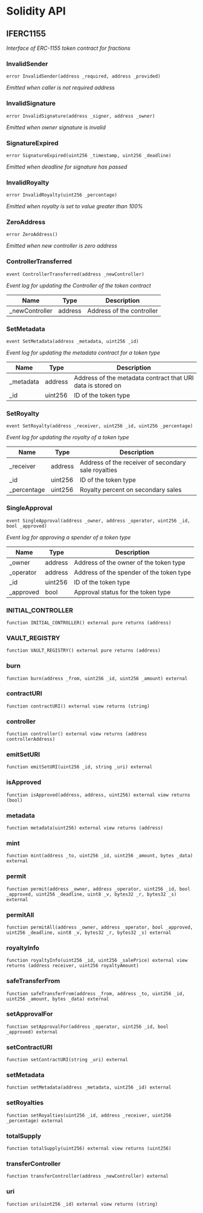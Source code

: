 # Solidity API

## IFERC1155

_Interface of ERC-1155 token contract for fractions_

### InvalidSender

```solidity
error InvalidSender(address _required, address _provided)
```

_Emitted when caller is not required address_

### InvalidSignature

```solidity
error InvalidSignature(address _signer, address _owner)
```

_Emitted when owner signature is invalid_

### SignatureExpired

```solidity
error SignatureExpired(uint256 _timestamp, uint256 _deadline)
```

_Emitted when deadline for signature has passed_

### InvalidRoyalty

```solidity
error InvalidRoyalty(uint256 _percentage)
```

_Emitted when royalty is set to value greater than 100%_

### ZeroAddress

```solidity
error ZeroAddress()
```

_Emitted when new controller is zero address_

### ControllerTransferred

```solidity
event ControllerTransferred(address _newController)
```

_Event log for updating the Controller of the token contract_

| Name | Type | Description |
| ---- | ---- | ----------- |
| _newController | address | Address of the controller |

### SetMetadata

```solidity
event SetMetadata(address _metadata, uint256 _id)
```

_Event log for updating the metadata contract for a token type_

| Name | Type | Description |
| ---- | ---- | ----------- |
| _metadata | address | Address of the metadata contract that URI data is stored on |
| _id | uint256 | ID of the token type |

### SetRoyalty

```solidity
event SetRoyalty(address _receiver, uint256 _id, uint256 _percentage)
```

_Event log for updating the royalty of a token type_

| Name | Type | Description |
| ---- | ---- | ----------- |
| _receiver | address | Address of the receiver of secondary sale royalties |
| _id | uint256 | ID of the token type |
| _percentage | uint256 | Royalty percent on secondary sales |

### SingleApproval

```solidity
event SingleApproval(address _owner, address _operator, uint256 _id, bool _approved)
```

_Event log for approving a spender of a token type_

| Name | Type | Description |
| ---- | ---- | ----------- |
| _owner | address | Address of the owner of the token type |
| _operator | address | Address of the spender of the token type |
| _id | uint256 | ID of the token type |
| _approved | bool | Approval status for the token type |

### INITIAL_CONTROLLER

```solidity
function INITIAL_CONTROLLER() external pure returns (address)
```

### VAULT_REGISTRY

```solidity
function VAULT_REGISTRY() external pure returns (address)
```

### burn

```solidity
function burn(address _from, uint256 _id, uint256 _amount) external
```

### contractURI

```solidity
function contractURI() external view returns (string)
```

### controller

```solidity
function controller() external view returns (address controllerAddress)
```

### emitSetURI

```solidity
function emitSetURI(uint256 _id, string _uri) external
```

### isApproved

```solidity
function isApproved(address, address, uint256) external view returns (bool)
```

### metadata

```solidity
function metadata(uint256) external view returns (address)
```

### mint

```solidity
function mint(address _to, uint256 _id, uint256 _amount, bytes _data) external
```

### permit

```solidity
function permit(address _owner, address _operator, uint256 _id, bool _approved, uint256 _deadline, uint8 _v, bytes32 _r, bytes32 _s) external
```

### permitAll

```solidity
function permitAll(address _owner, address _operator, bool _approved, uint256 _deadline, uint8 _v, bytes32 _r, bytes32 _s) external
```

### royaltyInfo

```solidity
function royaltyInfo(uint256 _id, uint256 _salePrice) external view returns (address receiver, uint256 royaltyAmount)
```

### safeTransferFrom

```solidity
function safeTransferFrom(address _from, address _to, uint256 _id, uint256 _amount, bytes _data) external
```

### setApprovalFor

```solidity
function setApprovalFor(address _operator, uint256 _id, bool _approved) external
```

### setContractURI

```solidity
function setContractURI(string _uri) external
```

### setMetadata

```solidity
function setMetadata(address _metadata, uint256 _id) external
```

### setRoyalties

```solidity
function setRoyalties(uint256 _id, address _receiver, uint256 _percentage) external
```

### totalSupply

```solidity
function totalSupply(uint256) external view returns (uint256)
```

### transferController

```solidity
function transferController(address _newController) external
```

### uri

```solidity
function uri(uint256 _id) external view returns (string)
```

